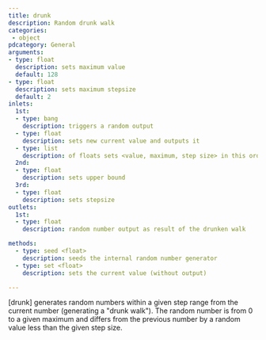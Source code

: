 ```yaml
---
title: drunk
description: Random drunk walk
categories:
 - object
pdcategory: General
arguments:
- type: float
  description: sets maximum value
  default: 128
- type: float
  description: sets maximum stepsize
  default: 2
inlets:
  1st:
  - type: bang
    description: triggers a random output
  - type: float
    description: sets new current value and outputs it
  - type: list
    description: of floats sets <value, maximum, step size> in this order
  2nd:
  - type: float
    description: sets upper bound
  3rd:
  - type: float
    description: sets stepsize
outlets:
  1st:
  - type: float
    description: random number output as result of the drunken walk

methods:
  - type: seed <float>
    description: seeds the internal random number generator
  - type: set <float>
    description: sets the current value (without output)

---
```


[drunk] generates random numbers within a given step range from the current number (generating a "drunk walk"). The random number is from 0 to a given maximum and differs from the previous number by a random value less than the given step size.


